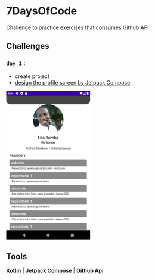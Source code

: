 # 7DaysOfCode

Challenge to practice exercises that consumes Github API

## Challenges

### `day 1` :
  * create project
  * [design the profile screen by Jetpack Compose](https://github.com/lito-bumba/7daysCode/tree/compose)
  
  <img height="400" src="https://github.com/lito-bumba/7daysCode/blob/compose/Screenshots/day1.png" />

## Tools
**Kotlin** |
**Jetpack Compose** |
**[Github Api](https://api.github.com/)**
